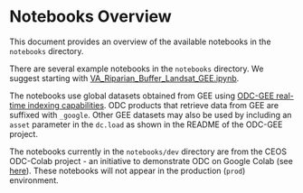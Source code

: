 # Notebooks Overview

This document provides an overview of the available notebooks in the `notebooks` directory.

There are several example notebooks in the `notebooks` directory. We suggest starting with [VA_Riparian_Buffer_Landsat_GEE.ipynb](../notebooks/Riparian_Buffer/VA_Riparian_Buffer_Landsat_GEE.ipynb).

The notebooks use global datasets obtained from GEE
using [ODC-GEE real-time indexing capabilities](https://github.com/ceos-seo/odc-gee#real-time-indexing). ODC products that retrieve data from GEE are suffixed with `_google`. Other GEE datasets may also be used by
including an `asset` parameter in the `dc.load` as shown in the README of the
ODC-GEE project.

The notebooks currently in the `notebooks/dev` directory are from the CEOS ODC-Colab project - an initiative to demonstrate ODC on Google Colab (see [here](https://github.com/ceos-seo/odc-colab)). These notebooks will not appear in the production (`prod`) environment.
